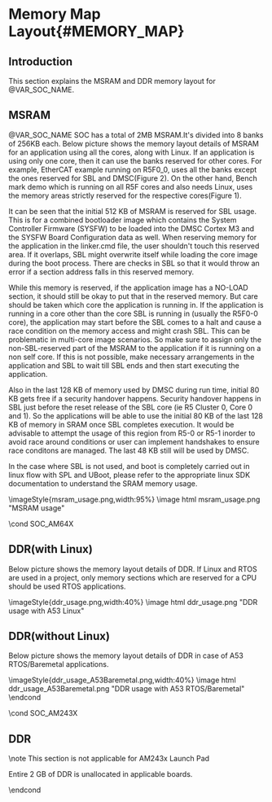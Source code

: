# Memory Map Layout{#MEMORY_MAP}

## Introduction

This section explains the MSRAM and DDR memory layout for @VAR_SOC_NAME.

## MSRAM

@VAR_SOC_NAME SOC has a total of 2MB MSRAM.It's divided into 8 banks of 256KB each.
Below picture shows the memory layout details of MSRAM for an application using all the cores, along with Linux. If an application is using only one core, then it can use the banks reserved for other cores.
For example, EtherCAT example running on R5F0_0, uses all the banks except the ones reserved for SBL and DMSC(Figure 2). On the other hand, Bench mark demo which is running on all R5F cores and also needs Linux, uses
the memory areas strictly reserved for the respective cores(Figure 1).

It can be seen that the initial 512 KB of MSRAM is reserved for SBL usage. This is for a combined bootloader image which contains the System Controller Firmware (SYSFW) to be loaded into the DMSC Cortex M3
and the SYSFW Board Configuration data as well. When reserving memory for the application in the linker.cmd file, the user shouldn't touch this reserved area. If it overlaps, SBL might overwrite itself while
loading the core image during the boot process. There are checks in SBL so that it would throw an error if a section address falls in this reserved memory.

While this memory is reserved, if the application image has a NO-LOAD section, it should still be okay to put that in the reserved memory. But care should be taken which core the application is running in. If the application is running in a core other than the core SBL is running in (usually the R5F0-0 core), the application may start before the SBL comes to a halt and cause a race condition on the memory access and might crash SBL. This can be problematic in multi-core image scenarios. So make sure to assign only the non-SBL-reserved part of the MSRAM to the application if it is running on a non self core. If this is not possible, make necessary arrangements in the application and SBL to wait till SBL ends and then start executing the application.

Also in the last 128 KB of memory used by DMSC during run time, initial 80 KB gets free if a security handover happens. Security handover happens
in SBL just before the reset release of the SBL core (ie R5 Cluster 0, Core 0 and 1). So the applications will be able to use the initial 80 KB
of the last 128 KB of memory in SRAM once SBL completes execution. It would be advisable to attempt the usage of this region from R5-0 or R5-1
inorder to avoid race around conditions or user can implement handshakes to ensure race conditons are managed. The last 48 KB still will be used by DMSC.

In the case where SBL is not used, and boot is completely carried out in linux flow with SPL and UBoot, please refer to the appropriate linux SDK documentation to understand the SRAM memory usage.

\imageStyle{msram_usage.png,width:95%}
\image html msram_usage.png "MSRAM usage"

\cond SOC_AM64X
## DDR(with Linux)

Below picture shows the memory layout details of DDR. If Linux and RTOS are used in a project, only memory sections
which are reserved for a CPU should be used RTOS applications.

\imageStyle{ddr_usage.png,width:40%}
\image html ddr_usage.png "DDR usage with A53 Linux"

## DDR(without Linux)

Below picture shows the memory layout details of DDR in case of A53 RTOS/Baremetal applications.

\imageStyle{ddr_usage_A53Baremetal.png,width:40%}
\image html ddr_usage_A53Baremetal.png "DDR usage with A53 RTOS/Baremetal"
\endcond

\cond SOC_AM243X
## DDR
\note This section is not applicable for AM243x Launch Pad

Entire 2 GB of DDR is unallocated in applicable boards.

\endcond
